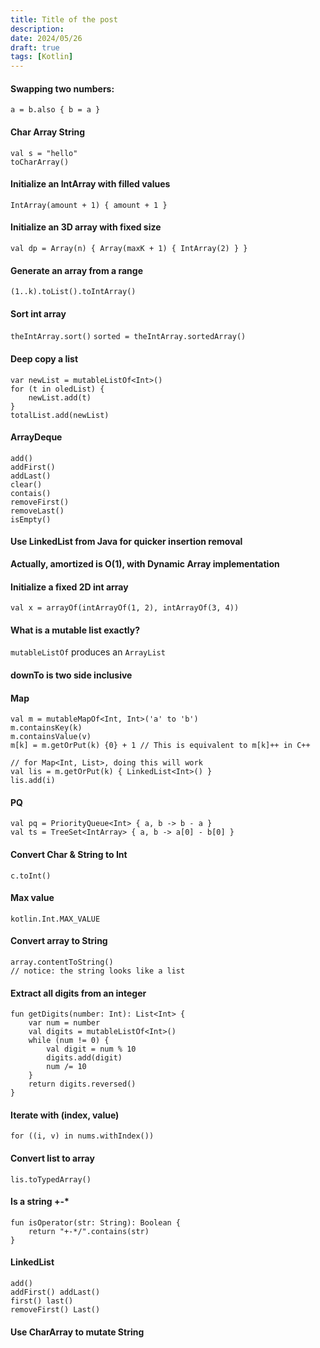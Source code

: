 ```yaml
---
title: Title of the post
description:
date: 2024/05/26
draft: true
tags: [Kotlin]
---
```

#### Swapping two numbers:
`a = b.also { b = a }` 
#### Char Array String
```
val s = "hello"
toCharArray()
```
#### Initialize an IntArray with filled values
`IntArray(amount + 1) { amount + 1 }`
#### Initialize an 3D array with fixed size
`val dp = Array(n) { Array(maxK + 1) { IntArray(2) } }`
#### Generate an array from a range
`(1..k).toList().toIntArray()`
#### Sort int array
`theIntArray.sort()`
`sorted = theIntArray.sortedArray()`
#### Deep copy a list
```
var newList = mutableListOf<Int>()
for (t in oledList) {
	newList.add(t)
}
totalList.add(newList)
```
#### ArrayDeque
```
add()
addFirst()
addLast()
clear()
contais()
removeFirst()
removeLast()
isEmpty()
```
#### Use LinkedList from Java for quicker insertion removal
**Actually, amortized is O(1), with Dynamic Array implementation**
#### Initialize a fixed 2D int array
```
val x = arrayOf(intArrayOf(1, 2), intArrayOf(3, 4))
```
#### What is a mutable list exactly?
`mutableListOf` produces an `ArrayList` 
#### downTo is two side inclusive
#### Map
```Kotlin[]
val m = mutableMapOf<Int, Int>('a' to 'b')
m.containsKey(k)
m.containsValue(v)
m[k] = m.getOrPut(k) {0} + 1 // This is equivalent to m[k]++ in C++ 

// for Map<Int, List>, doing this will work
val lis = m.getOrPut(k) { LinkedList<Int>() }
lis.add(i)
```
#### PQ
```Kotlin[]
val pq = PriorityQueue<Int> { a, b -> b - a }
val ts = TreeSet<IntArray> { a, b -> a[0] - b[0] }
```
#### Convert Char & String to Int
```
c.toInt()
```
#### Max value
`kotlin.Int.MAX_VALUE`
#### Convert array to String
```Kotlin[]
array.contentToString()
// notice: the string looks like a list
```
#### Extract all digits from an integer
```Kotlin[]
fun getDigits(number: Int): List<Int> { 
	var num = number 
	val digits = mutableListOf<Int>() 
	while (num != 0) { 
		val digit = num % 10 
		digits.add(digit) 
		num /= 10 
	} 
	return digits.reversed() 
}
```
#### Iterate with (index, value)
`for ((i, v) in nums.withIndex())`
#### Convert list to array
`lis.toTypedArray()`
#### Is a string +-*
```Kotlin[]
fun isOperator(str: String): Boolean {
	return "+-*/".contains(str)
}
```
#### LinkedList
```Kotlin[]
add()
addFirst() addLast()
first() last()
removeFirst() Last()
```
#### Use CharArray to mutate String
